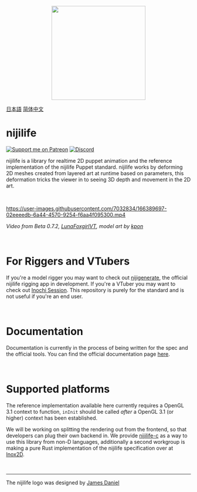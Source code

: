 <p align="center">
  <img width="256" height="256" src="https://raw.githubusercontent.com/nijilife/branding/main/logo/logo_transparent_256.png">
</p>

[日本語](https://github.com/nijigenerate/nijilife/blob/main/README.ja.md)
[简体中文](https://github.com/nijigenerate/nijilife/blob/main/README.zh.md)

# nijilife
[![Support me on Patreon](https://img.shields.io/endpoint.svg?url=https%3A%2F%2Fshieldsio-patreon.vercel.app%2Fapi%3Fusername%3Dclipsey%26type%3Dpatrons&style=for-the-badge)](https://patreon.com/clipsey)
[![Discord](https://img.shields.io/discord/855173611409506334?label=Community&logo=discord&logoColor=FFFFFF&style=for-the-badge)](https://discord.com/invite/abnxwN6r9v)

nijilife is a library for realtime 2D puppet animation and the reference implementation of the nijilife Puppet standard. nijilife works by deforming 2D meshes created from layered art at runtime based on parameters, this deformation tricks the viewer in to seeing 3D depth and movement in the 2D art.

&nbsp;


https://user-images.githubusercontent.com/7032834/166389697-02eeeedb-6a44-4570-9254-f6aa4f095300.mp4

*Video from Beta 0.7.2, [LunaFoxgirlVT](https://twitter.com/LunaFoxgirlVT), model art by [kpon](https://twitter.com/kawaiipony2)*

&nbsp;

# For Riggers and VTubers
If you're a model rigger you may want to check out [nijigenerate](https://github.com/nijigenerate/nijigenerate), the official nijilife rigging app in development.
If you're a VTuber you may want to check out [Inochi Session](https://github.com/nijilife/inochi-session).
This repository is purely for the standard and is not useful if you're an end user.

&nbsp;

# Documentation
Documentation is currently in the process of being written for the spec and the official tools. You can find the official documentation page [here](https://docs.nijilife.com).

&nbsp;

# Supported platforms
The reference implementation available here currently requires a OpenGL 3.1 context to function, `inInit` should be called *after* a OpenGL 3.1 (or higher) context has been established.

We will be working on splitting the rendering out from the frontend, so that developers can plug their own backend in. We provide [nijilife-c](https://github.com/nijigenerate/nijilife-c) as a way to use this library from non-D languages, additionally a second workgroup is making a pure Rust implementation of the nijilife specification over at [Inox2D](https://github.com/nijilife/inox2d).

&nbsp;


---

The nijilife logo was designed by [James Daniel](https://twitter.com/rakujira)
